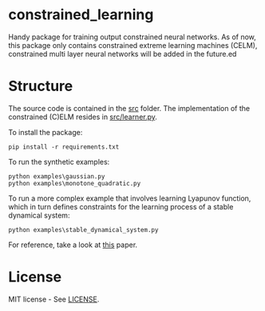 # constrained_learning
Handy package for training output constrained neural networks. As of now, this package only contains 
constrained extreme learning machines (CELM), constrained multi layer neural networks will be added in the future.ed

# Structure
The source code is contained in the [src](src) folder.
The implementation of the constrained (C)ELM resides in [src/learner.py](src/learner.py).

To install the package:
```
pip install -r requirements.txt
```

To run the synthetic examples: 
``` 
python examples\gaussian.py
python examples\monotone_quadratic.py
```

To run a more complex example that involves learning Lyapunov function, which in turn
defines constraints for the learning process of a stable dynamical system:
``` 
python examples\stable_dynamical_system.py
```

For reference, take a look at [this](https://www.neuralautomation.de/app/download/25504160/LemmeNeumannReinhartSteil_NeuCom2014.pdf) paper.

# License
MIT license - See [LICENSE](LICENSE).
